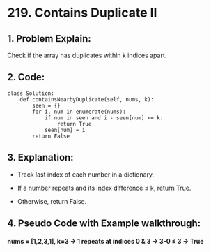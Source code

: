 # 219. Contains Duplicate II 
## 1. Problem Explain:
  Check if the array has duplicates within k indices apart.

## 2. Code:
```
class Solution:
    def containsNearbyDuplicate(self, nums, k):
        seen = {}
        for i, num in enumerate(nums):
            if num in seen and i - seen[num] <= k:
                return True
            seen[num] = i
        return False
```

## 3. Explanation:
- Track last index of each number in a dictionary.

- If a number repeats and its index difference ≤ k, return True.

- Otherwise, return False.

## 4. Pseudo Code with Example walkthrough:
#### nums = [1,2,3,1], k=3 → 1 repeats at indices 0 & 3 → 3-0 ≤ 3 → True 
  
